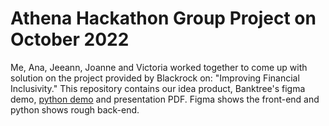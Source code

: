 # Athena Hackathon Group Project on October 2022

Me, Ana, Jeeann, Joanne and Victoria worked together to come up with solution on the project provided by Blackrock on: "Improving Financial Inclusivity." This repository contains our idea product, Banktree's figma demo, [python demo](https://colab.research.google.com/drive/1KDRexmicSDmrbyjWXn8J816_I5UQDxNf?usp=sharing) and presentation PDF. Figma shows the front-end and python shows rough back-end. 
